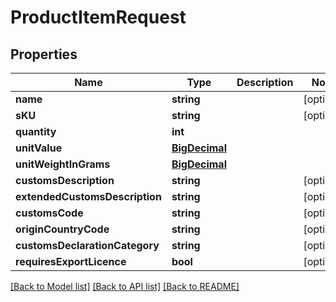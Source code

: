 # ProductItemRequest

## Properties
Name | Type | Description | Notes
------------ | ------------- | ------------- | -------------
**name** | **string** |  | [optional] 
**sKU** | **string** |  | [optional] 
**quantity** | **int** |  | 
**unitValue** | [**BigDecimal**](BigDecimal.md) |  | 
**unitWeightInGrams** | [**BigDecimal**](BigDecimal.md) |  | 
**customsDescription** | **string** |  | [optional] 
**extendedCustomsDescription** | **string** |  | [optional] 
**customsCode** | **string** |  | [optional] 
**originCountryCode** | **string** |  | [optional] 
**customsDeclarationCategory** | **string** |  | [optional] 
**requiresExportLicence** | **bool** |  | [optional] 

[[Back to Model list]](../README.md#documentation-for-models) [[Back to API list]](../README.md#documentation-for-api-endpoints) [[Back to README]](../README.md)


